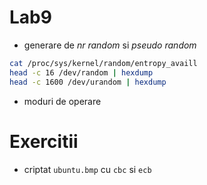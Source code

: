 Lab9
====

* generare de _nr random_ si _pseudo random_ 

```sh
cat /proc/sys/kernel/random/entropy_availl
head -c 16 /dev/random | hexdump
head -c 1600 /dev/urandom | hexdump
```
* moduri de operare

Exercitii
=========
* criptat `ubuntu.bmp` cu `cbc` si `ecb`
